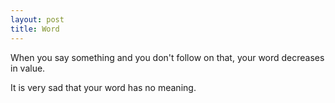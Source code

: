 ```yaml
---
layout: post
title: Word
---
```


When you say something and you don't follow on that, your word decreases in value.

It is very sad that your word has no meaning.
